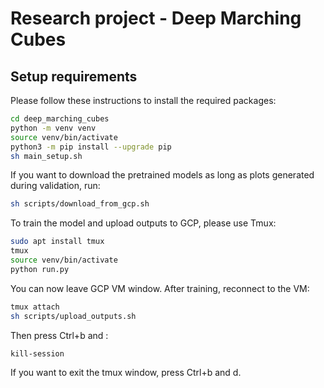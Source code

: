 # Research project - Deep Marching Cubes

## Setup requirements

Please follow these instructions to install the required packages:

```bash
cd deep_marching_cubes
python -m venv venv
source venv/bin/activate
python3 -m pip install --upgrade pip
sh main_setup.sh
```

If you want to download the pretrained models as long as plots generated during validation, run:

```bash
sh scripts/download_from_gcp.sh
```

To train the model and upload outputs to GCP, please use Tmux:
```bash
sudo apt install tmux
tmux
source venv/bin/activate
python run.py
```
You can now leave GCP VM window. After training, reconnect to the VM:
```bash
tmux attach
sh scripts/upload_outputs.sh
```
Then press Ctrl+b and :
```bash
kill-session
```
If you want to exit the tmux window, press Ctrl+b and d.
